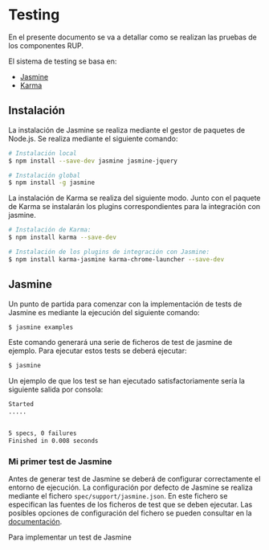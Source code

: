 # Testing

En el presente documento se va a detallar como se realizan las pruebas de los componentes RUP.

El sistema de testing se basa en:

* [Jasmine](https://jasmine.github.io/)
* [Karma](https://karma-runner.github.io/1.0/index.html)

## Instalación

La instalación de Jasmine se realiza mediante el gestor de paquetes de Node.js. Se realiza mediante el siguiente comando:

```bash
# Instalación local
$ npm install --save-dev jasmine jasmine-jquery

# Instalación global
$ npm install -g jasmine

```

La instalación de Karma se realiza del siguiente modo. Junto con el paquete de Karma se instalarán los plugins correspondientes para la integración con jasmine.

```bash
# Instalación de Karma:
$ npm install karma --save-dev

# Instalación de los plugins de integración con Jasmine:
$ npm install karma-jasmine karma-chrome-launcher --save-dev
```

## Jasmine

Un punto de partida para comenzar con la implementación de tests de Jasmine es mediante la ejecución del siguiente comando:

```bash
$ jasmine examples
```

Este comando generará una serie de ficheros de test de jasmine de ejemplo. Para ejecutar estos tests se deberá ejecutar:

```bash
$ jasmine
```

Un ejemplo de que los test se han ejecutado satisfactoriamente sería la siguiente salida por consola:

```bash
Started
.....


5 specs, 0 failures
Finished in 0.008 seconds
```

### Mi primer test de Jasmine

Antes de generar test de Jasmine se deberá de configurar correctamente el entorno de ejecución. La configuración por defecto de Jasmine se realiza mediante el fichero ``` spec/support/jasmine.json ```. En este fichero se especifican las fuentes de los ficheros de test que se deben ejecutar. Las posibles opciones de configuración del fichero se pueden consultar en la [documentación](http://jasmine.github.io/2.4/node.html#section-Configuration).


Para implementar un test de Jasmine
